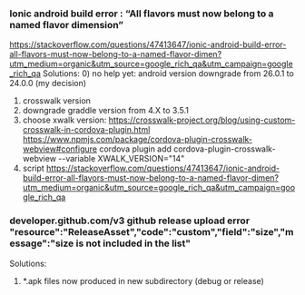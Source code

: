 ### Ionic android build error : “All flavors must now belong to a named flavor dimension”
https://stackoverflow.com/questions/47413647/ionic-android-build-error-all-flavors-must-now-belong-to-a-named-flavor-dimen?utm_medium=organic&utm_source=google_rich_qa&utm_campaign=google_rich_qa
Solutions:
0) no help yet: android version downgrade from 26.0.1 to 24.0.0 (my decision)
1) crosswalk version
2) downgrade graddle version from 4.X to 3.5.1
3) choose xwalk version:
  https://crosswalk-project.org/blog/using-custom-crosswalk-in-cordova-plugin.html
  https://www.npmjs.com/package/cordova-plugin-crosswalk-webview#configure
  cordova plugin add cordova-plugin-crosswalk-webview --variable XWALK_VERSION="14"
4) script
  https://stackoverflow.com/questions/47413647/ionic-android-build-error-all-flavors-must-now-belong-to-a-named-flavor-dimen?utm_medium=organic&utm_source=google_rich_qa&utm_campaign=google_rich_qa


### developer.github.com/v3 github release upload error "resource":"ReleaseAsset","code":"custom","field":"size","message":"size is not included in the list"
Solutions:
1) *.apk files now produced in new subdirectory (debug or release)
